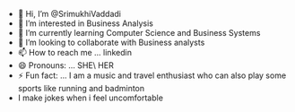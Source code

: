 - 👋 Hi, I’m @SrimukhiVaddadi
- 👀 I’m interested in Business Analysis
- 🌱 I’m currently learning Computer Science and Business Systems
- 💞️ I’m looking to collaborate with Business analysts 
- 📫 How to reach me ... linkedin
- 😄 Pronouns: ... SHE\ HER
- ⚡ Fun fact: ... I am a music and travel enthusiast who can also play some sports like running and badminton
- I make jokes when i feel uncomfortable
<!---
SrimukhiVaddadi/SrimukhiVaddadi is a ✨ special ✨ repository because its `README.md` (this file) appears on your GitHub profile.
You can click the Preview link to take a look at your changes.
--->
